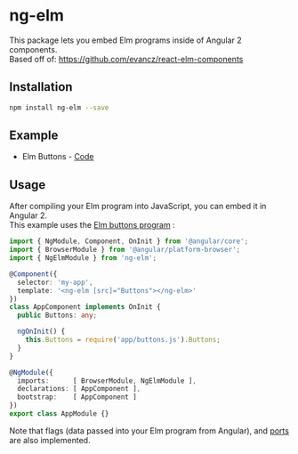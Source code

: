 # ng-elm

This package lets you embed Elm programs inside of Angular 2 components.<br>
Based off of: https://github.com/evancz/react-elm-components

## Installation

```bash
npm install ng-elm --save
```

## Example

- Elm Buttons - [Code](https://github.com/camargo/ng-elm/tree/master/example)

## Usage

After compiling your Elm program into JavaScript, you can embed it in Angular 2.<br>
This example uses the [Elm buttons program](http://elm-lang.org/examples/buttons) :

```ts
import { NgModule, Component, OnInit } from '@angular/core';
import { BrowserModule } from '@angular/platform-browser';
import { NgElmModule } from 'ng-elm';

@Component({
  selector: 'my-app',
  template: '<ng-elm [src]="Buttons"></ng-elm>'
})
class AppComponent implements OnInit {
  public Buttons: any;

  ngOnInit() {
    this.Buttons = require('app/buttons.js').Buttons;
  }
}

@NgModule({
  imports:      [ BrowserModule, NgElmModule ],
  declarations: [ AppComponent ],
  bootstrap:    [ AppComponent ]
})
export class AppModule {}
```

Note that flags (data passed into your Elm program from Angular), and [ports](http://guide.elm-lang.org/interop/javascript.html) are also implemented.
